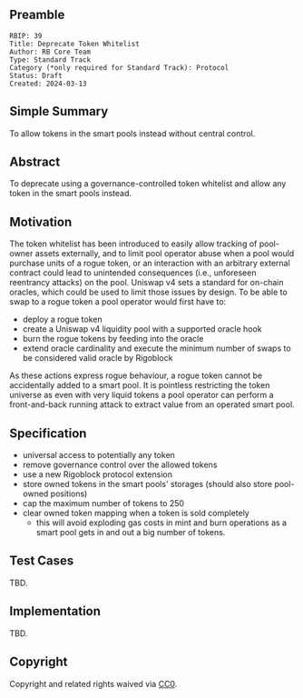 ## Preamble

    RBIP: 39
    Title: Deprecate Token Whitelist
    Author: RB Core Team
    Type: Standard Track
    Category (*only required for Standard Track): Protocol
    Status: Draft
    Created: 2024-03-13

## Simple Summary

To allow tokens in the smart pools instead without central control.


## Abstract

To deprecate using a governance-controlled token whitelist and allow any token in the smart pools instead.

## Motivation

The token whitelist has been introduced to easily allow tracking of pool-owner assets externally, and to limit pool operator abuse when a pool would purchase units of a rogue token, or an interaction with an arbitrary external contract could lead to unintended consequences (i.e., unforeseen reentrancy attacks) on the pool. Uniswap v4 sets a standard for on-chain oracles, which could be used to limit those issues by design. To be able to swap to a rogue token a pool operator would first have to:
- deploy a rogue token
- create a Uniswap v4 liquidity pool with a supported oracle hook
- burn the rogue tokens by feeding into the oracle
- extend oracle cardinality and execute the minimum number of swaps to be considered valid oracle by Rigoblock

As these actions express rogue behaviour, a rogue token cannot be accidentally added to a smart pool. It is pointless restricting the token universe as even with very liquid tokens a pool operator can perform a front-and-back running attack to extract value from an operated smart pool.

## Specification

- universal access to potentially any token
- remove governance control over the allowed tokens
- use a new Rigoblock protocol extension
- store owned tokens in the smart pools' storages (should also store pool-owned positions)
- cap the maximum number of tokens to 250
- clear owned token mapping when a token is sold completely
  - this will avoid exploding gas costs in mint and burn operations as a smart pool gets in and out a big number of tokens.

## Test Cases
TBD.

## Implementation
TBD.


## Copyright

Copyright and related rights waived via [CC0](https://creativecommons.org/publicdomain/zero/1.0/).
